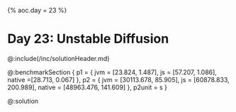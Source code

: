 {% aoc.day = 23 %}

# Day 23: Unstable Diffusion

@:include(/inc/solutionHeader.md)

@:benchmarkSection {
p1 = {
jvm = [23.824, 1.487],
js = [57.207, 1.086],
native =[28.713, 0.067]
},
p2 = {
jvm = [30113.678, 85.905],
js = [60878.833, 200.989],
native = [48963.476, 141.609]
},
p2unit = s
}

@:solution

